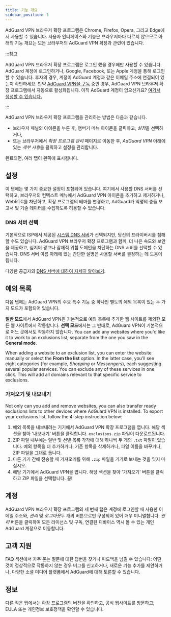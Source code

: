 ```yaml
---
title: 기능 개요
sidebar_position: 1
---
```


AdGuard VPN 브라우저 확장 프로그램은 Chrome, Firefox, Opera, 그리고 Edge에서 사용할 수 있습니다. 사용자 인터페이스와 기능은 브라우저마다 다르지 않으므로 아래의 기능 개요는 모든 브라우저의 AdGuard VPN 확장과 관련이 있습니다.

:::참고

AdGuard VPN 브라우저 확장 프로그램은 로그인 했을 경우에만 사용할 수 있습니다. AdGuard 계정에 로그인하거나, Google, Facebook, 또는 Apple 계정을 통해 로그인할 수 있습니다. 후자의 경우, 계정이 AdGuard 계정과 같은 이메일 주소에 연결되어 있는지 확인하세요. 만약 [AdGuard VPN을 구독](/general/subscription) 중인 경우, AdGuard VPN 브라우저 확장 프로그램에서 자동으로 활성화됩니다. 아직 AdGuard 계정이 없으신가요? [여기서 생성할 수 있습니다.](https://auth.adguard.com/registration.html)

:::

AdGuard VPN 브라우저 확장 프로그램을 관리하는 방법은 다음과 같습니다.

- 브라우저 패널의 아이콘을 누른 후, 햄버거 메뉴 아이콘을 클릭하고, *설정*을 선택하거나,
- 또는 브라우저에서 *확장 프로그램 관리* 페이지로 이동한 후, *AdGuard VPN* 아래에 있는 *세부 사항*을 클릭하고 설정을 관리합니다.

완료되면, 여러 탭이 왼쪽에 표시됩니다.

## 설정

이 탭에는 몇 가지 중요한 설정이 포함되어 있습니다. 여기에서 사용할 DNS 서버를 선택하고, 브라우저의 컨텍스트 메뉴에서 AdGuard VPN 아이콘을 추가하고 제거하거나, WebRTC를 차단하고, 확장 프로그램의 테마를 변경하고, AdGuard가 익명의 충돌 보고서 및 기술 데이터를 수집하도록 허용할 수 있습니다.

### DNS 서버 선택

기본적으로 ISP에서 제공된 [시스템 DNS 서버](https://adguard-dns.io/kb/general/dns-filtering/#what-is-dns)가 선택되지만, 당신의 프라이버시를 침해할 수도 있습니다. AdGuard VPN 브라우저 확장 프로그램과 함께, 더 나은 속도와 보안을 제공하고, 심지어 광고나 잠재적 위험 도메인을 차단하는 DNS 서버를 선택할 수 있습니다. DNS 서버 이름 아래에 있는 간단한 설명은 사용할 서버를 결정하는 데 도움이 됩니다.

다양한 공급자의 [DNS 서버에 대하여 자세히 알아보기](https://adguard-dns.io/kb/general/dns-providers/).

## 예외 목록

다음 탭에는 AdGuard VPN의 주요 특수 기능 중 하나인 별도의 예외 목록이 있는 두 가지 모드가 포함되어 있습니다.

**일반 모드**에서 AdGuard VPN은 기본적으로 예외 목록에 추가한 웹 사이트를 제외한 모든 웹 사이트에서 작동합니다. **선택 모드**에서는 그 반대로, AdGuard VPN이 기본적으로 어느 곳에서도 작동하지 않습니다. You can add any websites where you'd like it to work to an exclusions list, separate from the one you saw in the **General mode**.

When adding a website to an exclusion list, you can enter the website manually or select the **From the list** option. In the latter case, you’ll see eight categories (for example, *Shopping* or *Messengers*), each suggesting several popular services. You can exclude any of these services in one click. This will add all domains relevant to that specific service to exclusions.

### 가져오기 및 내보내기

Not only can you add and remove websites, you can also transfer ready exclusions lists to other devices where AdGuard VPN is installed. To export your exclusions list, follow the 4-step instruction below:

1. 예외 목록을 내보내려는 기기에서 AdGuard VPN 확장 프로그램을 엽니다. 해당 섹션을 찾아 '내보내기' 버튼을 클릭합니다. `exclusions.zip` 파일이 다운로드됩니다.
1. ZIP 파일 내부에는 일반 및 선별 목록 각각에 대해 하나씩 두 개의 `.txt` 파일이 있습니다. 예외 항목을 더 추가하거나, 기존 항목을 삭제하거나, 파일 이름을 바꾸거나, ZIP 파일을 그대로 둡니다.
1. 다른 기기 간에 전송할 때 가져오기를 위해 `.zip` 파일을 기기로 보내는 것을 잊지 마십시오.
1. 해당 기기에서 AdGuard VPN을 엽니다. 해당 섹션을 찾아 '가져오기' 버튼을 클릭하고 ZIP 파일을 선택합니다. 끝!

## 계정

AdGuard VPN 브라우저 확장 프로그램의 세 번째 탭은 계정에 로그인할 때 사용한 이메일 주소와, *관리* 및 *로그아웃*두 개의 버튼으로만 구성되어 있어 매우 미니멀합니다. *관리* 버튼을 클릭하여 모든 라이선스 및 구독, 연결된 디바이스 역시 볼 수 있는 개인 AdGuard 계정으로 이동합니다.

## 고객 지원

FAQ 섹션에서 자주 묻는 질문에 대한 답변을 찾거나 피드백을 남길 수 있습니다: 어떤 것이 정상적으로 작동하지 않는 경우 버그를 신고하거나, 새로운 기능 추가를 제안하거나, 다양한 소셜 미디어 플랫폼에서 AdGuard에 대해 토론할 수 있습니다.

## 정보

다른 작은 탭에서는 확장 프로그램의 버전을 확인하고, 공식 웹사이트를 방문하고, EULA 또는 개인정보 보호정책을 확인할 수 있습니다.
